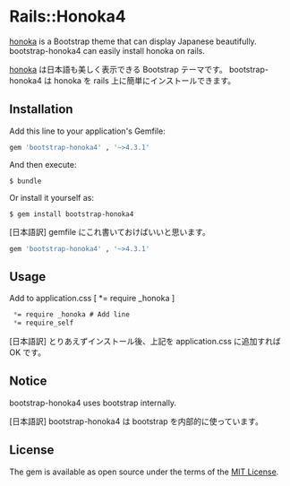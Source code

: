 # Rails::Honoka4

[honoka](https://github.com/windyakin/Honoka) is a Bootstrap theme that can display Japanese beautifully.
bootstrap-honoka4 can easily install honoka on rails.

[honoka](https://github.com/windyakin/Honoka) は日本語も美しく表示できる Bootstrap テーマです。
bootstrap-honoka4 は honoka を rails 上に簡単にインストールできます。

## Installation

Add this line to your application's Gemfile:

```ruby
gem 'bootstrap-honoka4' , '~>4.3.1'
```

And then execute:

    $ bundle

Or install it yourself as:

    $ gem install bootstrap-honoka4

[日本語訳]
gemfile にこれ書いておけばいいと思います。

```ruby
gem 'bootstrap-honoka4' , '~>4.3.1'
```

## Usage

Add to application.css [ *= require _honoka ]

```app/assets/stylesheets/application.css
 *= require _honoka # Add line
 *= require_self
```

[日本語訳]
とりあえずインストール後、上記を application.css に追加すれば OK です。

## Notice

bootstrap-honoka4 uses bootstrap internally.

[日本語訳]
bootstrap-honoka4 は bootstrap を内部的に使っています。

## License

The gem is available as open source under the terms of the [MIT License](https://opensource.org/licenses/MIT).
